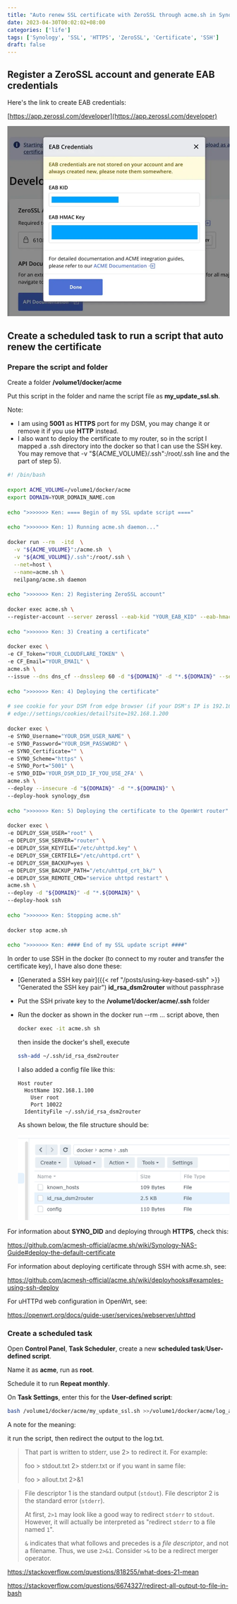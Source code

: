 ```yaml
---
title: "Auto renew SSL certificate with ZeroSSL through acme.sh in Synology"
date: 2023-04-30T00:02:02+08:00
categories: ['life']
tags: ['Synology', 'SSL', 'HTTPS', 'ZeroSSL', 'Certificate', 'SSH']
draft: false
---
```


## Register a ZeroSSL account and generate EAB credentials

Here's the link to create EAB credentials:

[https://app.zerossl.com/developer](https://app.zerossl.com/developer)

![ZeroSSL EAB](ZeroSSL_EAB.webp)

## Create a scheduled task to run a script that auto renew the certificate

### Prepare the script and folder

Create a folder **/volume1/docker/acme**

Put this script in the folder and name the script file as **my_update_ssl.sh**.

Note:

* I am using **5001** as **HTTPS** port for my DSM, you may change it or remove it if you use **HTTP** instead.
* I also want to deploy the certificate to my router, so in the script I mapped a .ssh directory into the docker so that I can use the SSH key. You may remove that -v "${ACME_VOLUME}/.ssh":/root/.ssh line and the part of step 5).

```sh
#! /bin/bash

export ACME_VOLUME=/volume1/docker/acme
export DOMAIN=YOUR_DOMAIN_NAME.com

echo ">>>>>>> Ken: ==== Begin of my SSL update script ===="

echo ">>>>>>> Ken: 1) Running acme.sh daemon..."

docker run --rm  -itd  \
  -v "${ACME_VOLUME}":/acme.sh  \
  -v "${ACME_VOLUME}/.ssh":/root/.ssh \
  --net=host \
  --name=acme.sh \
  neilpang/acme.sh daemon

echo ">>>>>>> Ken: 2) Registering ZeroSSL account"

docker exec acme.sh \
--register-account --server zerossl --eab-kid "YOUR_EAB_KID" --eab-hmac-key "YOUR_EAB_HMAC_KEY"

echo ">>>>>>> Ken: 3) Creating a certificate"

docker exec \
-e CF_Token="YOUR_CLOUDFLARE_TOKEN" \
-e CF_Email="YOUR_EMAIL" \
acme.sh \
--issue --dns dns_cf --dnssleep 60 -d "${DOMAIN}" -d "*.${DOMAIN}" --server zerossl

echo ">>>>>>> Ken: 4) Deploying the certificate"

# see cookie for your DSM from edge browser (if your DSM's IP is 192.168.1.200):
# edge://settings/cookies/detail?site=192.168.1.200

docker exec \
-e SYNO_Username="YOUR_DSM_USER_NAME" \
-e SYNO_Password="YOUR_DSM_PASSWORD" \
-e SYNO_Certificate="" \
-e SYNO_Scheme="https" \
-e SYNO_Port="5001" \
-e SYNO_DID='YOUR_DSM_DID_IF_YOU_USE_2FA' \
acme.sh \
--deploy --insecure -d "${DOMAIN}" -d "*.${DOMAIN}" \
--deploy-hook synology_dsm

echo ">>>>>>> Ken: 5) Deploying the certificate to the OpenWrt router"

docker exec \
-e DEPLOY_SSH_USER="root" \
-e DEPLOY_SSH_SERVER="router" \
-e DEPLOY_SSH_KEYFILE="/etc/uhttpd.key" \
-e DEPLOY_SSH_CERTFILE="/etc/uhttpd.crt" \
-e DEPLOY_SSH_BACKUP=yes \
-e DEPLOY_SSH_BACKUP_PATH="/etc/uhttpd_crt_bk/" \
-e DEPLOY_SSH_REMOTE_CMD="service uhttpd restart" \
acme.sh \
--deploy -d "${DOMAIN}" -d "*.${DOMAIN}" \
--deploy-hook ssh

echo ">>>>>>> Ken: Stopping acme.sh"

docker stop acme.sh

echo ">>>>>>> Ken: #### End of my SSL update script ####"
```

In order to use SSH in the docker (to connect to my router and transfer the certificate key), I have also done these:

* [Generated a SSH key pair]({{< ref "/posts/using-key-based-ssh" >}} "Generated the SSH key pair") **id_rsa_dsm2router** without passphrase

* Put the SSH private key to the **/volume1/docker/acme/.ssh** folder

* Run the docker as shown in the docker run --rm ... script above, then 

  ```sh
  docker exec -it acme.sh sh
  ```

  then inside the docker's shell, execute 

  ```sh
  ssh-add ~/.ssh/id_rsa_dsm2router
  ```

  I also added a config file like this: 

  ```
  Host router
  	HostName 192.168.1.100
      User root
      Port 10022
  	IdentityFile ~/.ssh/id_rsa_dsm2router
  ```

  As shown below, the file structure should be:

  ![ACME ssh files](acme_ssh.png)

For information about **SYNO_DID** and deploying through **HTTPS**, check this:

https://github.com/acmesh-official/acme.sh/wiki/Synology-NAS-Guide#deploy-the-default-certificate

For information about deploying certificate through SSH with acme.sh, see:

https://github.com/acmesh-official/acme.sh/wiki/deployhooks#examples-using-ssh-deploy

For uHTTPd web configuration in OpenWrt, see:

https://openwrt.org/docs/guide-user/services/webserver/uhttpd

### Create a scheduled task

Open **Control Panel**, **Task Scheduler**, create a new **scheduled task**/**User-defined script**.

Name it as **acme**, run as **root**.

Schedule it to run **Repeat monthly**.

On **Task Settings**, enter this for the **User-defined script**:

```bash
bash /volume1/docker/acme/my_update_ssl.sh >>/volume1/docker/acme/log_acme/log.txt 2>&1
```

A note for the meaning:

it run the script, then redirect the output to the log.txt.

> That part is written to stderr, use 2> to redirect it. For example:
>
> foo > stdout.txt 2> stderr.txt
> or if you want in same file:
>
> foo > allout.txt 2>&1

> File descriptor 1 is the standard output (`stdout`).
> File descriptor 2 is the standard error (`stderr`).
>
> At first, `2>1` may look like a good way to redirect `stderr` to `stdout`. However, it will actually be interpreted as "redirect `stderr` to a file named `1`".
>
> `&` indicates that what follows and precedes is a *file descriptor*, and not a filename. Thus, we use `2>&1`. Consider `>&` to be a redirect merger operator.

https://stackoverflow.com/questions/818255/what-does-21-mean

https://stackoverflow.com/questions/6674327/redirect-all-output-to-file-in-bash
